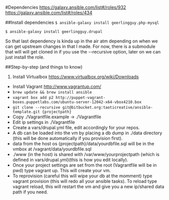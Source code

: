 #Dependencies
https://galaxy.ansible.com/list#/roles/932
https://galaxy.ansible.com/list#/roles/434

##Install dependencies
```$ ansible-galaxy install geerlingguy.php-mysql```

```$ ansible-galaxy install geerlingguy.drupal```

So that last dependency is kinda up in the air atm depending on when we can get
upstream changes in that I made. For now, there is a submodule that will
will get cloned in if you use the --recursive option, later on we can
just install the role.

##Step-by-step (and things to know)
1. Install Virtualbox https://www.virtualbox.org/wiki/Downloads
+ Install Vagrant http://www.vagrantup.com/
+ ```brew update && brew install ansible```
+ ```vagrant box add p2 http://puppet-vagrant-boxes.puppetlabs.com/ubuntu-server-12042-x64-vbox4210.box```
+ ```git clone --recursive git@bitbucket.org:taoticreative/ansible-template.git {projectpath}```
+ Copy ./Vagrantfile.example -> ./Vagrantfile
+ Edit ip settings in ./Vagrantfile
+ Create a vars/drupal.yml file, edit accordingly for your repos.
+ A db can be loaded into the vm by placing a db dump in ./data directory (this will be done automatically if you provision first).
+ data from the host os {projectpath}/data/yourdbfile.sql will be in the vmbox at /vagrant/data/yourdbfile.sql
+ ./www (in the host) is shared with /var/www/yourprojectpath (which is defined in vars/drupal.yml)(this is how you edit locally).
+ Once your project settings are set from the root (Vagrantfile will be in pwd) type vagrant up. This will create your vm.
+ To reprovision (careful this will wipe your db at the momment) type vagrant provision (this will redo all your ansible tasks).
To reload type vagrant reload, this will restart the vm and give you a new ip/shared data path if you need.
